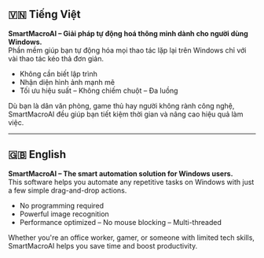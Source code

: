 ## 🇻🇳 Tiếng Việt

**SmartMacroAI – Giải pháp tự động hoá thông minh dành cho người dùng Windows.**  
Phần mềm giúp bạn tự động hóa mọi thao tác lặp lại trên Windows chỉ với vài thao tác kéo thả đơn giản.

- Không cần biết lập trình  
- Nhận diện hình ảnh mạnh mẽ  
- Tối ưu hiệu suất – Không chiếm chuột – Đa luồng  

Dù bạn là dân văn phòng, game thủ hay người không rành công nghệ, SmartMacroAI đều giúp bạn tiết kiệm thời gian và nâng cao hiệu quả làm việc.

---

## 🇬🇧 English

**SmartMacroAI – The smart automation solution for Windows users.**  
This software helps you automate any repetitive tasks on Windows with just a few simple drag-and-drop actions.

- No programming required  
- Powerful image recognition  
- Performance optimized – No mouse blocking – Multi-threaded  

Whether you're an office worker, gamer, or someone with limited tech skills, SmartMacroAI helps you save time and boost productivity.
